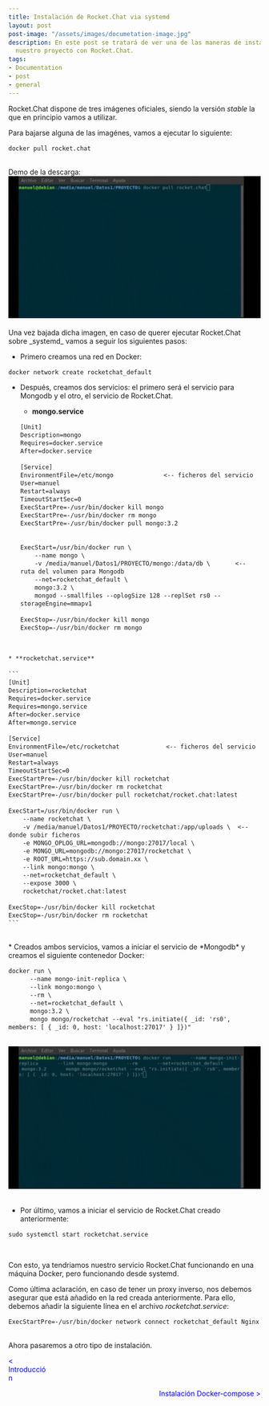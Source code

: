 ```yaml
---
title: Instalación de Rocket.Chat via systemd
layout: post
post-image: "/assets/images/documetation-image.jpg"
description: En este post se tratará de ver una de las maneras de instalación de
  nuestro proyecto con Rocket.Chat. 
tags:
- Documentation
- post
- general
---
```


Rocket.Chat dispone de tres imágenes oficiales, siendo la versión _stable_ la que en principio 
vamos a utilizar. 

Para bajarse alguna de las imagénes, vamos a ejecutar lo siguiente:

```
docker pull rocket.chat
```
<br>
Demo de la descarga:

<div align="center"><img src="/assets/images/descarga-imagen.gif"/></div>
<br>
Una vez bajada dicha imagen, en caso de querer ejecutar Rocket.Chat sobre _systemd_ vamos a seguir los
siguientes pasos:

* Primero creamos una red en Docker:

```
docker network create rocketchat_default
```

* Después, creamos dos servicios: el primero será el servicio para Mongodb y el otro, el servicio de
Rocket.Chat.

	* **mongo.service**

	```
	[Unit]
	Description=mongo
	Requires=docker.service
	After=docker.service
	
	[Service]
	EnvironmentFile=/etc/mongo				<-- ficheros del servicio
	User=manuel
	Restart=always
	TimeoutStartSec=0
	ExecStartPre=-/usr/bin/docker kill mongo
	ExecStartPre=-/usr/bin/docker rm mongo
	ExecStartPre=-/usr/bin/docker pull mongo:3.2
	
	
	ExecStart=/usr/bin/docker run \
	    --name mongo \
	    -v /media/manuel/Datos1/PROYECTO/mongo:/data/db \		<-- ruta del volumen para Mongodb
	    --net=rocketchat_default \
	    mongo:3.2 \
	    mongod --smallfiles --oplogSize 128 --replSet rs0 --storageEngine=mmapv1
	
	ExecStop=-/usr/bin/docker kill mongo
	ExecStop=-/usr/bin/docker rm mongo
	```
<br>

	* **rocketchat.service**

	```
	[Unit]
	Description=rocketchat
	Requires=docker.service
	Requires=mongo.service
	After=docker.service
	After=mongo.service
	
	[Service]
	EnvironmentFile=/etc/rocketchat				<-- ficheros del servicio
	User=manuel						
	Restart=always
	TimeoutStartSec=0
	ExecStartPre=-/usr/bin/docker kill rocketchat
	ExecStartPre=-/usr/bin/docker rm rocketchat
	ExecStartPre=-/usr/bin/docker pull rocketchat/rocket.chat:latest
	
	ExecStart=/usr/bin/docker run \
	    --name rocketchat \
	    -v /media/manuel/Datos1/PROYECTO/rocketchat:/app/uploads \	<-- donde subir ficheros
	    -e MONGO_OPLOG_URL=mongodb://mongo:27017/local \
	    -e MONGO_URL=mongodb://mongo:27017/rocketchat \
	    -e ROOT_URL=https://sub.domain.xx \
	    --link mongo:mongo \
	    --net=rocketchat_default \
	    --expose 3000 \
	    rocketchat/rocket.chat:latest
	
	ExecStop=-/usr/bin/docker kill rocketchat
	ExecStop=-/usr/bin/docker rm rocketchat
	```
<br>
* Creados ambos servicios, vamos a iniciar el servicio de *Mongodb* y creamos el siguiente contenedor 
Docker:

```
docker run \
      --name mongo-init-replica \
      --link mongo:mongo \
      --rm \
      --net=rocketchat_default \
      mongo:3.2 \
      mongo mongo/rocketchat --eval "rs.initiate({ _id: 'rs0', members: [ { _id: 0, host: 'localhost:27017' } ]})"
```
<br>
<div align = "center"><img src="/assets/images/contenedor-mongo.gif"/></div>
<br>

* Por último, vamos a iniciar el servicio de Rocket.Chat creado anteriormente:

```
sudo systemctl start rocketchat.service
```
<br>

Con esto, ya tendriamos nuestro servicio Rocket.Chat funcionando en una máquina Docker, pero funcionando
desde systemd.

Como última aclaración, en caso de tener un proxy inverso, nos debemos asegurar que está añadido
en la red creada anteriormente. Para ello, debemos añadir la siguiente línea en el archivo
_rocketchat.service_:


```
ExecStartPre=-/usr/bin/docker network connect rocketchat_default Nginx
```
<br>
Ahora pasaremos a otro tipo de instalación.

<div>

 <span style="margin-right:980px;text-align:left;color:blue" onclick="document.location.href = 'introduction-post'; return false">< Introducción</span>

 <span style="margin-left:0px;float:right;color:blue" onclick="document.location.href = 'dockercompose-post'; return false">Instalación Docker-compose ></span>

</div>
